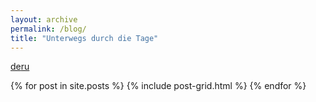 ```yaml
---
layout: archive
permalink: /blog/
title: "Unterwegs durch die Tage"
---
```


<a href="/de/" class="btn-i18n-inverse">de</a><a href="/ru/" class="btn-i18n-inverse">ru</a>
<div class="tiles">
{% for post in site.posts %}
	{% include post-grid.html %}
{% endfor %}
</div><!-- /.tiles -->
